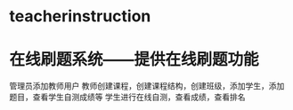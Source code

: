 # teacherinstruction
# 在线刷题系统——提供在线刷题功能
管理员添加教师用户
教师创建课程，创建课程结构，创建班级，添加学生，添加题目，查看学生自测成绩等
学生进行在线自测，查看成绩，查看排名

